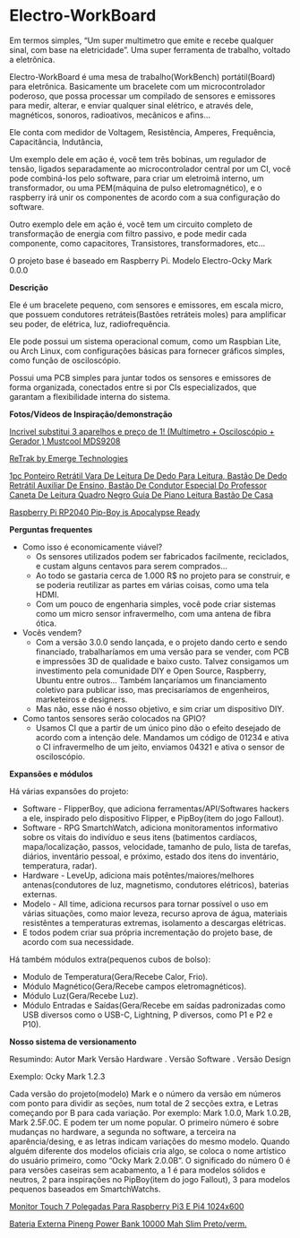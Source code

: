 # Electro-WorkBoard

Em termos simples, “Um super multimetro que emite e recebe qualquer sinal, com base na eletricidade”. Uma super ferramenta de trabalho, voltado a eletrônica.

Electro-WorkBoard é uma mesa de trabalho(WorkBench) portátil(Board) para eletrônica. Basicamente um bracelete com um microcontrolador poderoso, que possa processar um compilado de sensores e emissores para medir, alterar, e enviar qualquer sinal elétrico, e através dele, magnéticos, sonoros, radioativos, mecânicos e afins…

Ele conta com medidor de Voltagem, Resistência, Amperes, Frequência, Capacitância, Indutância, 

Um exemplo dele em ação é, você tem três bobinas, um regulador de tensão, ligados separadamente ao microcontrolador central por um CI, você pode combiná-los pelo software, para criar um eletroimã interno, um transformador, ou uma PEM(máquina de pulso eletromagnético), e o raspberry irá unir os componentes de acordo com a sua configuração do software.

Outro exemplo dele em ação é, você tem um circuito completo de transformação de energia com filtro passivo, e pode medir cada componente, como capacitores, Transistores, transformadores, etc… 

O projeto base é baseado em Raspberry Pi. Modelo Electro-Ocky Mark 0.0.0 

**Descrição**

Ele é um bracelete pequeno, com sensores e emissores, em escala micro, que possuem condutores retráteis(Bastões retráteis moles) para amplificar seu poder, de elétrica, luz, radiofrequência.

Ele pode possui um sistema operacional comum, como um Raspbian Lite, ou Arch Linux, com configurações básicas para fornecer gráficos simples, como função de osciloscópio.  

Possui uma PCB simples para juntar todos os sensores e emissores de forma organizada, conectados entre si por CIs especializados, que garantam a flexibilidade interna do sistema.

**Fotos/Vídeos de Inspiração/demonstração**

[Incrivel substitui 3 aparelhos e preço de 1! (Multímetro + Osciloscópio + Gerador ) Mustcool MDS9208](https://www.youtube.com/watch?v=nVxdAXNXWJQ)

[ReTrak by Emerge Technologies](https://www.youtube.com/watch?v=upeoTtmaWG0&pp=ygUPY2FibGUgcmV0cmFjdG9y)

[1pc Ponteiro Retrátil Vara De Leitura De Dedo Para Leitura, Bastão De Dedo Retrátil Auxiliar De Ensino, Bastão De Condutor Especial Do Professor Caneta De Leitura Quadro Negro Guia De Piano Leitura Bastão De Casa](https://www.google.com/url?sa=i&url=https://www.temu.com/pt/1pc-ponteiro-retr%C3%A1til-vara-de-leitura-de-dedo-para-leitura-bast%C3%A3o-de-dedo-retr%C3%A1til-auxiliar-de-ensino-bast%C3%A3o-de-condutor-especial-do-professor-caneta-de-leitura-quadro--guia-de-piano-leitura-bast%C3%A3o-de-casa-g-601099525030708.html&psig=AOvVaw1_tmeFzJVWoP1OBSuDNPWd&ust=1704937966675000&source=images&cd=vfe&opi=89978449&ved=0CBIQjRxqFwoTCIip7-3b0YMDFQAAAAAdAAAAABAD)

[Raspberry Pi RP2040 Pip-Boy is Apocalypse Ready](https://www.tomshardware.com/news/raspberry-pi-rp2040-pip-boy)

**Perguntas frequentes**

- Como isso é economicamente viável?
    - Os sensores utilizados podem ser fabricados facilmente, reciclados, e custam alguns centavos para serem comprados…
    - Ao todo se gastaria cerca de 1.000 R$ no projeto para se construir, e se poderia reutilizar as partes em várias coisas, como uma tela HDMI.
    - Com um pouco de engenharia simples, você pode criar sistemas como um micro sensor infravermelho, com uma antena de fibra ótica.
- Vocês vendem?
    - Com a versão 3.0.0 sendo lançada, e o projeto dando certo e sendo financiado, trabalharíamos em uma versão para se vender, com PCB e impressões 3D de qualidade e baixo custo. Talvez consigamos um investimento pela comunidade DIY e Open Source, Raspberry, Ubuntu entre outros... Também lançaríamos um financiamento coletivo para publicar isso, mas precisaríamos de engenheiros, marketeiros e designers.
    - Mas não, esse não é nosso objetivo, e sim criar um dispositivo DIY.
- Como tantos sensores serão colocados na GPIO?
    - Usamos CI que a partir de um único pino dão o efeito desejado de acordo com a intenção dele. Mandamos um código de 01234 e ativa o CI infravermelho de um jeito, enviamos 04321 e ativa o sensor de osciloscópio.

**Expansões e módulos**

Há várias expansões do projeto:

- Software - FlipperBoy, que adiciona ferramentas/API/Softwares hackers a ele, inspirado pelo dispositivo Flipper, e PipBoy(item do jogo Fallout).
- Software - RPG SmartchWatch, adiciona monitoramentos informativo sobre os vitais do indivíduo e seus itens (batimentos cardíacos, mapa/localização, passos, velocidade, tamanho de pulo, lista de tarefas, diários, inventário pessoal, e próximo, estado dos itens do inventário, temperatura, radar).
- Hardware - LeveUp, adiciona mais potêntes/maiores/melhores antenas(condutores de luz, magnetismo, condutores elétricos), baterias externas.
- Modelo - All time, adiciona recursos para tornar possível o uso em várias situações, como maior leveza, recurso aprova de água, materiais resistêntes a temperaturas extremas, isolamento a descargas elétricas.
- E todos podem criar sua própria incrementação do projeto base, de acordo com sua necessidade.

Há também módulos extra(pequenos cubos de bolso):

- Modulo de Temperatura(Gera/Recebe Calor, Frio).
- Módulo Magnético(Gera/Recebe campos eletromagnéticos).
- Módulo Luz(Gera/Recebe Luz).
- Módulo Entradas e Saídas(Gera/Recebe em saídas padronizadas como USB diversos como o USB-C, Lightning, P diversos, como P1 e P2 e P10).

**Nosso sistema de versionamento**

Resumindo: Autor Mark Versão Hardware . Versão Software . Versão Design

Exemplo: Ocky Mark 1.2.3

Cada versão do projeto(modelo) Mark e o número da versão em números com ponto para dividir as seções, num total de 2 secções extra, e Letras começando por B para cada variação. Por exemplo: Mark 1.0.0, Mark 1.0.2B, Mark 2.5F.0C. E podem ter um nome popular. O primeiro número é sobre mudanças no hardware, a segunda no software, a terceira na aparência/desing, e as letras indicam variações do mesmo modelo. Quando alguém diferente dos modelos oficiais cria algo, se coloca o nome artístico do usuário primeiro, como “Ocky Mark 2.0.0B”. O significado do número 0 é para versões caseiras sem acabamento, a 1 é para modelos sólidos e neutros, 2 para inspirações no PipBoy(item do jogo Fallout), 3 para modelos pequenos baseados em SmartchWatchs.

 

[Monitor Touch 7 Polegadas Para Raspberry Pi3 E Pi4 1024x600](https://produto.mercadolivre.com.br/MLB-3211483654-monitor-touch-7-polegadas-para-raspberry-pi3-e-pi4-1024x600-_JM)

[Bateria Externa Pineng Power Bank 10000 Mah Slim Preto/verm.](https://www.mercadolivre.com.br/bateria-externa-pineng-power-bank-10000-mah-slim-pretoverm/p/MLB21342307?pdp_filters=item_id:MLB3857169844)
